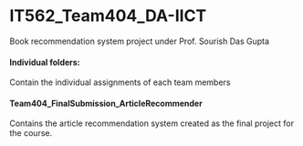 # IT562_Team404_DA-IICT
Book recommendation system project under Prof. Sourish Das Gupta

#### Individual folders:
Contain the individual assignments of each team members

#### Team404_FinalSubmission_ArticleRecommender
Contains the article recommendation system created as the final project for the course.
